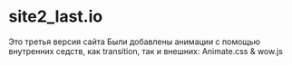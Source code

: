 # site2_last.io
Это третья версия сайта
Были добавлены анимации с помощью внутренних седств, как transition, так и внешних: Animate.css & wow.js
